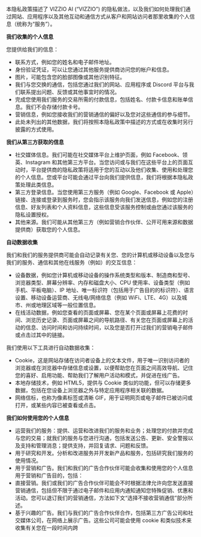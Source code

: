 &nbsp;
&nbsp;

本隐私政策描述了 VIZZIO AI (“VIZZIO”) 的隐私做法，以及我们如何处理我们通过网站、应用程序以及其他互动和通信方式从客户和网站访问者那里收集的个人信息（统称为“服务”）。

**我们收集的个人信息**

您提供给我们的信息：

* 联系方式，例如您的姓名和电子邮件地址。
* 身份验证凭证，可以让您通过其他服务提供商访问您的帐户和信息。
* 图片，可能包含您的脸部图像或其他识别特征。
* 我们与您交换的通信，包括您通过我们的网站、应用程序或 Discord 平台与我们联系提出问题、反馈或其他事宜时的情况。
* 完成您使用我们服务的交易所需的付款信息，包括姓名、付款卡信息和账单信息。我们不会存储付款卡号。
* 营销信息，例如您接收我们的营销通信的偏好以及您对这些通信的参与细节。
* 此处未列出的其他数据，我们将按照本隐私政策中描述的方式或在收集时另行披露的方式使用。

**我们从第三方获取的信息**

* 社交媒体信息。我们可能在社交媒体平台上维护页面，例如 Facebook、领英、Instagram 和其他第三方平台。当您访问或与我们在这些平台上的页面互动时，平台提供商的隐私政策将适用于您的互动以及他们收集、使用和处理您的个人信息。您或平台可能会通过平台向我们提供信息，我们将根据本隐私政策处理此类信息。
* 第三方登录信息。当您使用第三方服务（例如 Google、Facebook 或 Apple）链接、连接或登录到服务时，您会指示该服务向我们发送信息，例如您的注册信息、好友列表和个人资料信息，这些信息受该服务控制或由您通过该服务的隐私设置授权。
* 其他来源。我们可能从其他第三方（例如营销合作伙伴、公开可用来源和数据提供商）获取您的个人信息。

**自动数据收集**

我们和我们的服务提供商可能会自动记录有关您、您的计算机或移动设备以及您与我们的服务、通信和其他在线服务（例如）的交互信息：

* 设备数据，例如您计算机或移动设备的操作系统类型和版本、制造商和型号、浏览器类型、屏幕分辨率、内存和磁盘大小、CPU 使用率、设备类型（例如手机、平板电脑）、IP 地址、唯一标识符（包括用于广告目的的标识符）、语言设置、移动设备运营商、无线电/网络信息（例如 WiFi、LTE、4G）以及城市、州或地理区域等一般位置信息。
* 在线活动数据，例如您查看的页面或屏幕、您在某个页面或屏幕上花费的时间、浏览历史记录、页面或屏幕之间的导航路径、有关您在页面或屏幕上的活动的信息、访问时间和访问持续时间，以及您是否打开过我们的营销电子邮件或点击过其中的链接。

我们使用以下工具进行自动数据收集：

* Cookie，这是网站存储在访问者设备上的文本文件，用于唯一识别访问者的浏览器或在浏览器中存储信息或设置，以便帮助您在页面之间高效导航、记住您的喜好、启用功能、帮助我们了解用户活动和模式，并促进在线广告。
* 本地存储技术，例如 HTML5，提供与 Cookie 类似的功能，但可以存储更多数据，包括在您设备上浏览器之外与特定应用程序相关联的数据。
* 网络信标，也称为像素标签或清晰 GIF，用于证明网页或电子邮件已被访问或打开，或某些内容已被查看或点击。

**我们如何使用您的个人信息**

* 运营我们的服务：提供、运营和改进我们的服务和业务；处理您的付款并完成与您的交易；就我们的服务与您进行沟通，包括发送公告、更新、安全警报以及支持和管理消息；提供支持，并回复请求、问题和反馈。
* 用于研究和开发。分析和改进服务并开发新产品和服务，包括研究我们服务的使用情况。
* 用于营销和广告。我们和我们的广告合作伙伴可能会收集和使用您的个人信息用于营销和广告目的，包括：
* 直接营销。我们或我们的广告合作伙伴可能会不时根据法律允许向您发送直接营销通信，包括但不限于通过电子邮件和应用内通知通知您特殊促销、优惠和活动。您可以退订我们的营销通信，方法如下文“选择不接收营销通信”部分所述。
* 基于兴趣的广告。我们与我们的广告合作伙伴合作，包括第三方广告公司和社交媒体公司，在网络上展示广告。这些公司可能会使用 cookie 和类似技术来收集有关您在一段时间内跨
